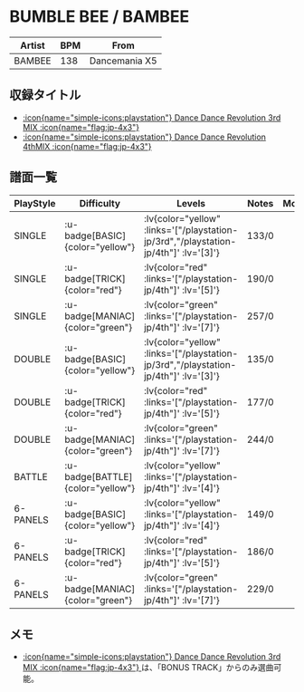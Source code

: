 # BUMBLE BEE / BAMBEE

|Artist|BPM|From|
|------|---|----|
|BAMBEE|138|Dancemania X5|

## 収録タイトル

- [ :icon{name="simple-icons:playstation"} Dance Dance Revolution 3rd MIX :icon{name="flag:jp-4x3"} ](/playstation-jp/3rd)
- [ :icon{name="simple-icons:playstation"} Dance Dance Revolution 4thMIX :icon{name="flag:jp-4x3"} ](/playstation-jp/4th)

## 譜面一覧

|PlayStyle|Difficulty|Levels|Notes|Movie|
|---------|----------|------|-----|-----|
|SINGLE| :u-badge[BASIC]{color="yellow"} | :lv{color="yellow" :links='["/playstation-jp/3rd","/playstation-jp/4th"]' :lv='[3]'} |133/0||
|SINGLE| :u-badge[TRICK]{color="red"} | :lv{color="red" :links='["/playstation-jp/4th"]' :lv='[5]'} |190/0||
|SINGLE| :u-badge[MANIAC]{color="green"} | :lv{color="green" :links='["/playstation-jp/4th"]' :lv='[7]'} |257/0||
|DOUBLE| :u-badge[BASIC]{color="yellow"} | :lv{color="yellow" :links='["/playstation-jp/3rd","/playstation-jp/4th"]' :lv='[3]'} |135/0||
|DOUBLE| :u-badge[TRICK]{color="red"} | :lv{color="red" :links='["/playstation-jp/4th"]' :lv='[5]'} |177/0||
|DOUBLE| :u-badge[MANIAC]{color="green"} | :lv{color="green" :links='["/playstation-jp/4th"]' :lv='[7]'} |244/0||
|BATTLE| :u-badge[BATTLE]{color="yellow"} | :lv{color="yellow" :links='["/playstation-jp/4th"]' :lv='[4]'} |||
|6-PANELS| :u-badge[BASIC]{color="yellow"} | :lv{color="yellow" :links='["/playstation-jp/4th"]' :lv='[4]'} |149/0||
|6-PANELS| :u-badge[TRICK]{color="red"} | :lv{color="red" :links='["/playstation-jp/4th"]' :lv='[5]'} |186/0||
|6-PANELS| :u-badge[MANIAC]{color="green"} | :lv{color="green" :links='["/playstation-jp/4th"]' :lv='[7]'} |229/0||

## メモ

- [ :icon{name="simple-icons:playstation"} Dance Dance Revolution 3rd MIX :icon{name="flag:jp-4x3"} ](/playstation-jp/3rd)は、「BONUS TRACK」からのみ選曲可能。